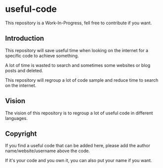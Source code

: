 # useful-code

This repository is a Work-In-Progress, fell free to contribute if you want.

## Introduction

This repository will save useful time when looking on the internet for a specific code to achieve something.

A lot of time is wasted to search and sometimes some websites or blog posts and deleted.

This repository will regroup a lot of code sample and reduce time to search on the internet.

## Vision

The vision of this repository is to regroup a lot of useful code in different languages.

## Copyright

If you find a useful code that can be added here, please add the author name/website/username above the code.

If it's your code and you own it, you can also put your name if you want.
